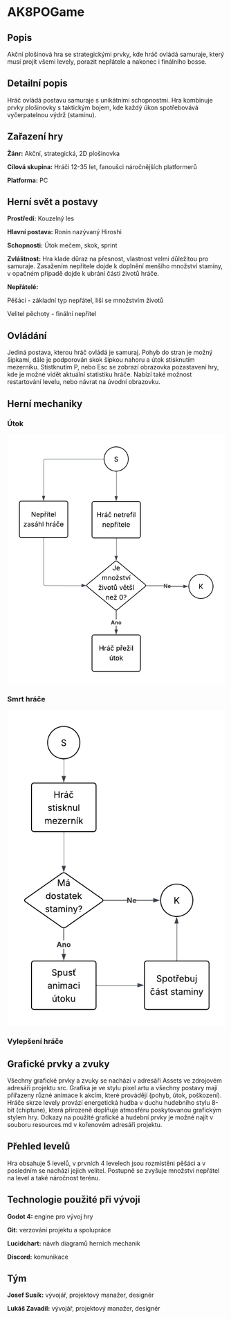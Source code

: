 # AK8POGame

## Popis
Akční plošinová hra se strategickými prvky, kde hráč ovládá samuraje, který musí projít všemi levely, porazit nepřátele a nakonec i finálního bosse.

## Detailní popis
Hráč ovládá postavu samuraje s unikátními schopnostmi. Hra kombinuje prvky plošinovky s taktickým bojem, kde každý úkon spotřebovává vyčerpatelnou výdrž (staminu).

## Zařazení hry
**Žánr:** Akční, strategická, 2D plošinovka

**Cílová skupina:** Hráči 12-35 let, fanoušci náročnějších platformerů

**Platforma:** PC

## Herní svět a postavy
**Prostředí:** Kouzelný les

**Hlavní postava:** Ronin nazývaný Hiroshi

**Schopnosti:** Útok mečem, skok, sprint

**Zvláštnost:** Hra klade důraz na přesnost, vlastnost velmi důležitou pro 
samuraje. Zasažením nepřítele dojde k doplnění menšího množství staminy, v opačném případě dojde k ubrání části životů hráče.

**Nepřátelé:** 

Pěšáci - základní typ nepřátel, liší se množstvím životů

Velitel pěchoty - finální nepřítel

## Ovládání
Jediná postava, kterou hráč ovládá je samuraj. Pohyb do stran je možný šipkami, dále je podporován skok šipkou nahoru a útok stisknutím mezerníku. Stistknutím P, nebo Esc se zobrazí obrazovka pozastavení hry, kde je možné vidět aktuální statistiku hráče. Nabízí také možnost restartování levelu, nebo návrat na úvodní obrazovku.

## Herní mechaniky

### Útok
![Utok](mechanics\attack.png)

### Smrt hráče
![Smrt](mechanics\death.png)

### Vylepšení hráče


## Grafické prvky a zvuky
Všechny grafické prvky a zvuky se nachází v adresáři Assets ve zdrojovém adresáři projektu src. Grafika je ve stylu pixel artu a všechny postavy mají přiřazeny různé animace k akcím, které provádějí (pohyb, útok, poškození). Hráče skrze levely provází energetická hudba v duchu hudebního stylu 8-bit (chiptune), která přirozeně doplňuje atmosféru poskytovanou grafickým stylem hry. Odkazy na použité grafické a hudební prvky je možné najít v souboru resources.md v kořenovém adresáři projektu.

## Přehled levelů
Hra obsahuje 5 levelů, v prvních 4 levelech jsou rozmístěni pěšáci a v posledním se nachází jejich velitel. Postupně se zvyšuje množství nepřátel na level a také náročnost terénu.

<!-- TODO ADD LEVEL DESIGN LAYOUTS -->

## Technologie použité při vývoji
**Godot 4:** engine pro vývoj hry

**Git:** verzování projektu a spolupráce

**Lucidchart:** návrh diagramů herních mechanik

**Discord:** komunikace

## Tým
**Josef Susík:** vývojář, projektový manažer, designér

**Lukáš Zavadil:** vývojář, projektový manažer, designér
